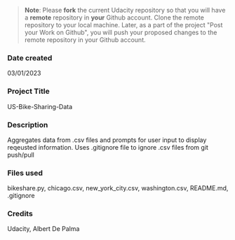 >**Note**: Please **fork** the current Udacity repository so that you will have a **remote** repository in **your** Github account. Clone the remote repository to your local machine. Later, as a part of the project "Post your Work on Github", you will push your proposed changes to the remote repository in your Github account.

### Date created
03/01/2023

### Project Title
US-Bike-Sharing-Data

### Description
Aggregates data from .csv files and prompts for user input to display reqeusted information.  Uses .gitignore file to ignore .csv files from git push/pull

### Files used
bikeshare.py, chicago.csv, new_york_city.csv, washington.csv, README.md, .gitignore

### Credits
Udacity, Albert De Palma

